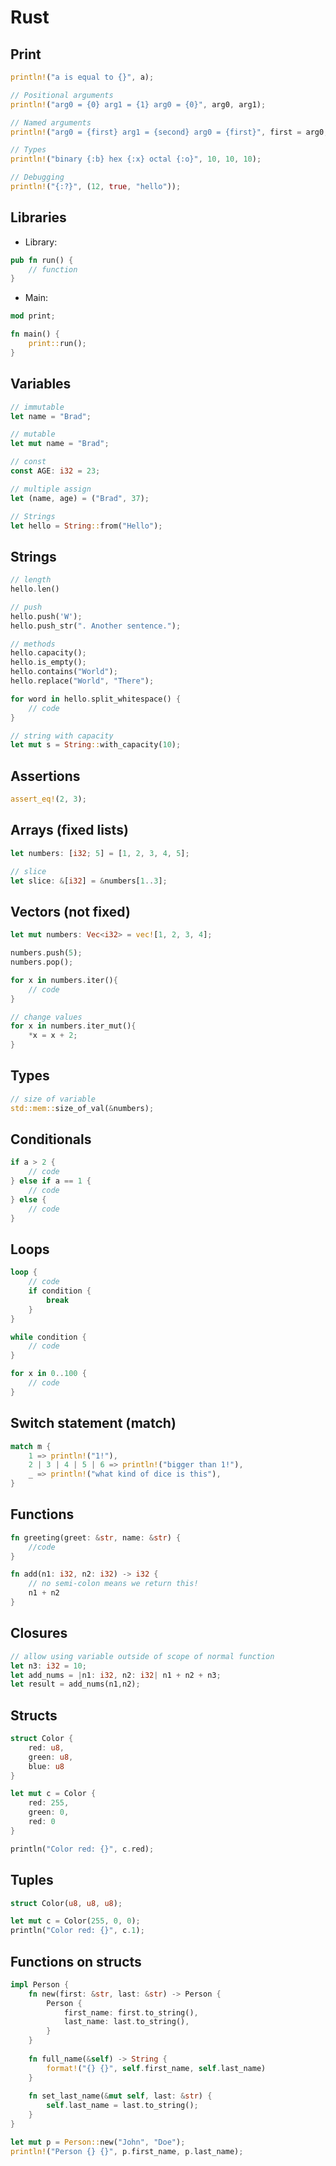# Rust

## Print

```rust
println!("a is equal to {}", a);

// Positional arguments
println!("arg0 = {0} arg1 = {1} arg0 = {0}", arg0, arg1);

// Named arguments
println!("arg0 = {first} arg1 = {second} arg0 = {first}", first = arg0, second arg1);

// Types
println!("binary {:b} hex {:x} octal {:o}", 10, 10, 10);

// Debugging
println!("{:?}", (12, true, "hello"));
```

## Libraries

- Library:

```rust
pub fn run() {
    // function
}
```

- Main:

```rust
mod print;

fn main() {
    print::run();
}
```

## Variables

```rust
// immutable 
let name = "Brad";

// mutable
let mut name = "Brad";

// const
const AGE: i32 = 23;

// multiple assign
let (name, age) = ("Brad", 37);

// Strings
let hello = String::from("Hello");
```

## Strings

```rust
// length
hello.len()

// push
hello.push('W');
hello.push_str(". Another sentence.");

// methods
hello.capacity();
hello.is_empty();
hello.contains("World");
hello.replace("World", "There");

for word in hello.split_whitespace() {
    // code
}

// string with capacity
let mut s = String::with_capacity(10);
```

## Assertions

```rust
assert_eq!(2, 3);
```

## Arrays (fixed lists)

```rust
let numbers: [i32; 5] = [1, 2, 3, 4, 5];

// slice
let slice: &[i32] = &numbers[1..3];
```

## Vectors (not fixed)

```rust
let mut numbers: Vec<i32> = vec![1, 2, 3, 4];

numbers.push(5);
numbers.pop();

for x in numbers.iter(){
    // code
}

// change values
for x in numbers.iter_mut(){
    *x = x + 2;
}
```

## Types

```rust
// size of variable
std::mem::size_of_val(&numbers);
```

## Conditionals

```rust
if a > 2 {
    // code
} else if a == 1 {
    // code
} else {
    // code
}
```

## Loops

```rust
loop {
	// code
	if condition {
		break
	}
}

while condition {
	// code
}

for x in 0..100 {
	// code	
}
```

## Switch statement (match)

```rust
match m {
	1 => println!("1!"),
	2 | 3 | 4 | 5 | 6 => println!("bigger than 1!"),
	_ => println!("what kind of dice is this"),
}
```

## Functions

```rust
fn greeting(greet: &str, name: &str) {
	//code 
}

fn add(n1: i32, n2: i32) -> i32 {
	// no semi-colon means we return this!
	n1 + n2
}
```

## Closures

```rust
// allow using variable outside of scope of normal function
let n3: i32 = 10;
let add_nums = |n1: i32, n2: i32| n1 + n2 + n3;
let result = add_nums(n1,n2);
```

## Structs

```rust
struct Color {
	red: u8,
	green: u8,
	blue: u8
}

let mut c = Color {
	red: 255,
	green: 0,
	red: 0
}

println("Color red: {}", c.red);
```

## Tuples

```rust
struct Color(u8, u8, u8);

let mut c = Color(255, 0, 0);
println("Color red: {}", c.1);
```

## Functions on structs

```rust
impl Person {
	fn new(first: &str, last: &str) -> Person {
		Person {
			first_name: first.to_string(),
			last_name: last.to_string(),
		}
	}
	
	fn full_name(&self) -> String {
		format!("{} {}", self.first_name, self.last_name)
	}
	
	fn set_last_name(&mut self, last: &str) {
		self.last_name = last.to_string();
	}
}

let mut p = Person::new("John", "Doe");
println!("Person {} {}", p.first_name, p.last_name);
```